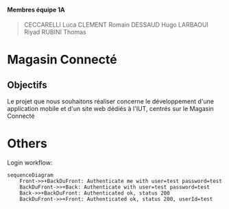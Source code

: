 #### Membres équipe 1A
> CECCARELLI Luca
> CLEMENT Romain
> DESSAUD Hugo
> LARBAOUI Riyad
> RUBINI Thomas

# Magasin Connecté
## Objectifs
Le projet que nous souhaitons réaliser concerne le développement d'une application mobile et d'un site web dédiés à l'IUT, centrés sur le Magasin Connecté

#  Others
Login workflow:
```mermaid
sequenceDiagram
    Front->>+BackDuFront: Authenticate me with user=test password=test
    BackDuFront->>+Back: Authenticate with user=test password=test
    Back->>+BackDuFront: Authenticated ok, status 200
    BackDuFront->>+Front: Authenticated ok, status 200, userId=test
```
